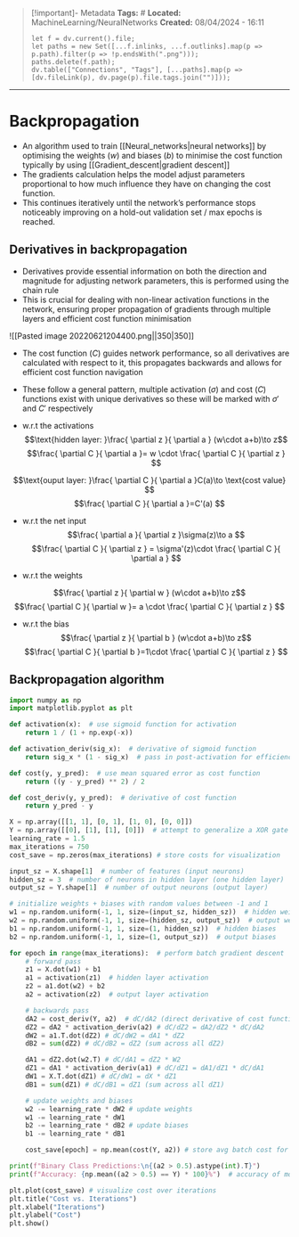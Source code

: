 > [!important]- Metadata
> **Tags:** #
> **Located:** MachineLearning/NeuralNetworks
> **Created:** 08/04/2024 - 16:11
> ```dataviewjs
> let f = dv.current().file;
> let paths = new Set([...f.inlinks, ...f.outlinks].map(p => p.path).filter(p => !p.endsWith(".png")));
> paths.delete(f.path);
> dv.table(["Connections", "Tags"], [...paths].map(p => [dv.fileLink(p), dv.page(p).file.tags.join("")]));
> ```

___
# Backpropagation
- An algorithm used to train [[Neural_networks|neural networks]] by optimising the weights ($w$) and biases ($b$) to minimise the cost function typically by using [[Gradient_descent|gradient descent]]
- The gradients calculation helps the model adjust parameters proportional to how much influence they have on changing the cost function. 
- This continues iteratively until the network’s performance stops noticeably improving on a hold-out validation set / max epochs is reached.



## Derivatives in backpropagation
- Derivatives provide essential information on both the direction and magnitude for adjusting network parameters, this is performed using the chain rule 
- This is crucial for dealing with non-linear activation functions in the network, ensuring proper propagation of gradients through multiple layers and efficient cost function minimisation

![[Pasted image 20220621204400.png||350|350]]

- The cost function ($C$) guides network performance, so all derivatives are calculated with respect to it, this propagates backwards and allows for efficient cost function navigation 
- These follow a general pattern, multiple activation ($\sigma$) and cost ($C$) functions exist with unique derivatives so these will be marked with $\sigma'$ and $C'$ respectively

- w.r.t the activations
 $$\text{hidden layer: }\frac{ \partial z }{ \partial a } (w\cdot a+b)\to z$$
 $$\frac{ \partial C }{ \partial a }= w \cdot \frac{ \partial C }{ \partial z } $$

$$\text{ouput layer: }\frac{ \partial C }{ \partial a }C(a)\to \text{cost value}  $$
$$\frac{ \partial C }{ \partial a }=C'(a) $$
- w.r.t the net input
$$\frac{ \partial a }{ \partial z }\sigma(z)\to a $$
$$\frac{ \partial C }{ \partial z } = \sigma'(z)\cdot \frac{ \partial C }{ \partial a }  $$


- w.r.t the weights

$$\frac{ \partial z }{ \partial w } (w\cdot a+b)\to z$$
$$\frac{ \partial C }{ \partial w }= a \cdot \frac{ \partial C }{ \partial z } $$
- w.r.t the bias
$$\frac{ \partial z }{ \partial b } (w\cdot a+b)\to z$$
$$\frac{ \partial C }{ \partial b }=1\cdot \frac{ \partial C }{ \partial z }  $$

## Backpropagation algorithm

```python
import numpy as np
import matplotlib.pyplot as plt

def activation(x):  # use sigmoid function for activation
    return 1 / (1 + np.exp(-x))

def activation_deriv(sig_x):  # derivative of sigmoid function
    return sig_x * (1 - sig_x)  # pass in post-activation for efficiency

def cost(y, y_pred):  # use mean squared error as cost function
    return ((y - y_pred) ** 2) / 2

def cost_deriv(y, y_pred):  # derivative of cost function
    return y_pred - y

X = np.array([[1, 1], [0, 1], [1, 0], [0, 0]])
Y = np.array([[0], [1], [1], [0]])  # attempt to generalize a XOR gate
learning_rate = 1.5
max_iterations = 750
cost_save = np.zeros(max_iterations) # store costs for visualization

input_sz = X.shape[1]  # number of features (input neurons)
hidden_sz = 3  # number of neurons in hidden layer (one hidden layer)
output_sz = Y.shape[1]  # number of output neurons (output layer) 

# initialize weights + biases with random values between -1 and 1
w1 = np.random.uniform(-1, 1, size=(input_sz, hidden_sz))  # hidden weights
w2 = np.random.uniform(-1, 1, size=(hidden_sz, output_sz))  # output weights
b1 = np.random.uniform(-1, 1, size=(1, hidden_sz))  # hidden biases
b2 = np.random.uniform(-1, 1, size=(1, output_sz))  # output biases

for epoch in range(max_iterations):  # perform batch gradient descent
    # forward pass
    z1 = X.dot(w1) + b1
    a1 = activation(z1)  # hidden layer activation
    z2 = a1.dot(w2) + b2
    a2 = activation(z2)  # output layer activation

    # backwards pass 
    dA2 = cost_deriv(Y, a2)  # dC/dA2 (direct derivative of cost function)
    dZ2 = dA2 * activation_deriv(a2) # dC/dZ2 = dA2/dZ2 * dC/dA2
    dW2 = a1.T.dot(dZ2) # dC/dW2 = dA1 * dZ2
    dB2 = sum(dZ2) # dC/dB2 = dZ2 (sum across all dZ2)

    dA1 = dZ2.dot(w2.T) # dC/dA1 = dZ2 * W2
    dZ1 = dA1 * activation_deriv(a1) # dC/dZ1 = dA1/dZ1 * dC/dA1
    dW1 = X.T.dot(dZ1) # dC/dW1 = dX * dZ1
    dB1 = sum(dZ1) # dC/dB1 = dZ1 (sum across all dZ1)

    # update weights and biases
    w2 -= learning_rate * dW2 # update weights
    w1 -= learning_rate * dW1
    b2 -= learning_rate * dB2 # update biases
    b1 -= learning_rate * dB1

    cost_save[epoch] = np.mean(cost(Y, a2)) # store avg batch cost for visualization

print(f"Binary Class Predictions:\n{(a2 > 0.5).astype(int).T}")
print(f"Accuracy: {np.mean((a2 > 0.5) == Y) * 100}%")  # accuracy of model

plt.plot(cost_save) # visualize cost over iterations
plt.title("Cost vs. Iterations")
plt.xlabel("Iterations")
plt.ylabel("Cost")
plt.show()
```

